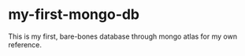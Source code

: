 # my-first-mongo-db
This is my first, bare-bones database through mongo atlas for my own reference. 